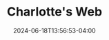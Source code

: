 ---
title: Charlotte's Web
Theatre: Artist Connection Theatre
Venue: Artist Connection Theatre
date: 2024-06-18T13:56:53-04:00
opening_date: 2024-06-07
closing_date: 2024-06-23
showtimes:
- 2024-06-07 19:30:00
- 2024-06-08 19:30:00
- 2024-06-09 15:00:00
- 2024-06-13 19:30:00
- 2024-06-14 19:30:00
- 2024-06-15 19:30:00
- 2024-06-16 19:30:00
- 2024-06-21 19:30:00
- 2024-06-22 19:30:00
- 2024-06-23 19:30:00
featured_image: 2024-Charlottes-Web.webp
featured_image_alt: 
featured_image_caption: Poster for 'Charlotte's Web' at Artist Connection Theatre
featured_image_attr: 
featured_image_attr_link: 
program: 
Website: https://artistconnectiontheatre.org/current-show/
Tickets: https://ci.ovationtix.com/34989/production/1170635
cast:
- Wilbur: Sam Swartz
- Charlotte: Hannah O'Shea
- Fern Arable: Lily Wuggazer
- John Arable:	Justin Witt
- Martha Arable: Elishia Sosa
- Avery Arable: Zach Palmer
- Homer Zuckerman: Stewart Steele
- Edith Zuckerman: Melissa Fletcher
- Lurvy: Jezreel Pina
- Templeton: Matt Rawlins
- Goose: Kimberly Copeland
- Gander:	Chris Copeland
- Sheep: Elora Ponciano
- Lamb: J'Leigh Copeland
- Little Spider 1: Ashlyn Swartz
- Little Spider 2: Robin Sepegg
- Little Spider 3: Asher Sosa
- Owl: Ziva Ponciano
- Bat:	Elizabeth Brown
- Ensemble:
  - Jenna Fletcher
  - Olive Witt
  - Victoria Rawlins
  - Max Rawlins 
  - London Stoeber
  - Oren Sosa
  - Ronie Sosa
  - Madyson Diogene
  - Gianna Raines
understudies:
crew:
- Director:
  - Harrison Newton
  - Lexi Newton
- Stage Manager: Mandy Swartz
orchestra:
---